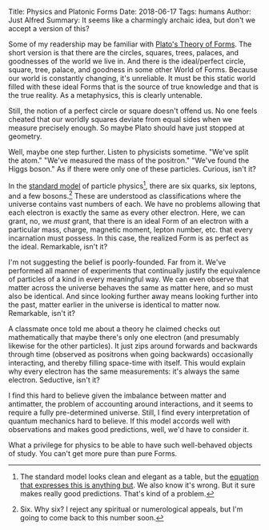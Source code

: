 Title: Physics and Platonic Forms
Date: 2018-06-17
Tags: humans
Author: Just Alfred
Summary: It seems like a charmingly archaic idea, but don't we accept a version of this?

Some of my readership may be familiar with [Plato's Theory of Forms](https://philosophynow.org/issues/90/Plato_A_Theory_of_Forms).
The short version is that there are the circles, squares, trees, palaces, and goodnesses of the world we live in.
And there is the ideal/perfect circle, square, tree, palace, and goodness in some other World of Forms.
Because our world is constantly changing, it's unreliable.
It must be this static world filled with these ideal Forms that is the source of true knowledge and that is the true reality.
As a metaphysics, this is clearly untenable.

Still, the notion of a perfect circle or square doesn't offend us.
No one feels cheated that our worldly squares deviate from equal sides when we measure precisely enough.
So maybe Plato should have just stopped at geometry.

Well, maybe one step further.
Listen to physicists sometime.
"We've split the atom."
"We've measured the mass of the positron."
"We've found the Higgs boson."
As if there were only one of these particles.
Curious, isn't it?

In the [standard model](https://en.wikipedia.org/wiki/Standard_Model) of particle physics[^1],
there are six quarks, six leptons, and a few bosons.[^2]
These are understood as classifications where the universe contains vast numbers of each.
We have no problems allowing that each electron is exactly the same as every other electron.
Here, we can grant, no, we *must* grant,
that there is an ideal Form of an electron with a particular
mass, charge, magnetic moment, lepton number, etc. that every incarnation must possess.
In this case, the realized Form is as perfect as the ideal.
Remarkable, isn't it?

I'm not suggesting the belief is poorly-founded.
Far from it.
We've performed all manner of experiments that continually justify the equivalence of particles of a kind in every meaningful way.
We can even observe that matter across the universe behaves the same as matter here, and so must also be identical.
And since looking further away means looking further into the past, matter earlier in the universe is identical to matter now.
Remarkable, isn't it?

A classmate once told me about a theory he claimed checks out mathematically that maybe there's only one electron
(and presumably likewise for the other particles).
It just zips around forwards and backwards through time (observed as positrons when going backwards) occasionally interacting, and thereby filling space-time with itself.
This would explain why every electron has the same measurements: it's always the same electron.
Seductive, isn't it?

I find this hard to believe given the imbalance between matter and antimatter,
the problem of accounting around interactions,
and it seems to require a fully pre-determined universe.
Still, I find every interpretation of quantum mechanics hard to believe.
If this model accords well with observations and makes good predictions, well, we'd have to consider it.

What a privilege for physics to be able to have such well-behaved objects of study.
You can't get more pure than pure Forms.

[^1]: The standard model looks clean and elegant as a table, but the
[equation that expresses this is anything but](https://www.symmetrymagazine.org/article/the-deconstructed-standard-model-equation).
We also know it's wrong.
But it sure makes really good predictions.
That's kind of a problem.

[^2]: Six. Why six? I reject any spiritual or numerological appeals, but I'm going to come back to this number soon.
